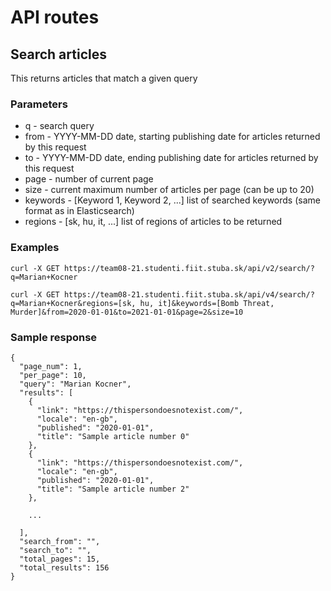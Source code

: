 # API routes


## Search articles
This returns articles that match a given query

### Parameters

* q - search query
* from - YYYY-MM-DD date, starting publishing date for articles returned by this request
* to - YYYY-MM-DD date, ending publishing date for articles returned by this request
* page - number of current page
* size - current maximum number of articles per page (can be up to 20)
* keywords - [Keyword 1, Keyword 2, ...] list of searched keywords (same format as in Elasticsearch)
* regions - [sk, hu, it, ...] list of regions of articles to be returned

### Examples

```
curl -X GET https://team08-21.studenti.fiit.stuba.sk/api/v2/search/?q=Marian+Kocner
```
```
curl -X GET https://team08-21.studenti.fiit.stuba.sk/api/v4/search/?q=Marian+Kocner&regions=[sk, hu, it]&keywords=[Bomb Threat, Murder]&from=2020-01-01&to=2021-01-01&page=2&size=10
```

### Sample response

```
{
  "page_num": 1,
  "per_page": 10,
  "query": "Marian Kocner",
  "results": [
    {
      "link": "https://thispersondoesnotexist.com/",
      "locale": "en-gb",
      "published": "2020-01-01",
      "title": "Sample article number 0"
    },
    {
      "link": "https://thispersondoesnotexist.com/",
      "locale": "en-gb",
      "published": "2020-01-01",
      "title": "Sample article number 2"
    },
    
    ...
  
  ],
  "search_from": "",
  "search_to": "",
  "total_pages": 15,
  "total_results": 156
}
```
